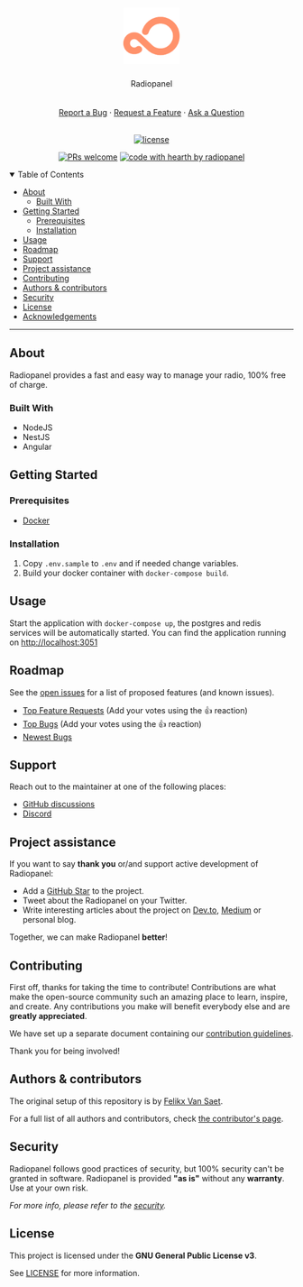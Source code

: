 <h1 align="center">
  <a href="https://github.com/radiopanel/radiopanel">
    <!-- Please provide path to your logo here -->
    <img src="docs/images/logo.png" alt="Logo" width="100" height="100">
  </a>
</h1>

<div align="center">
  Radiopanel
  <br />
  <!-- <a href="#about"><strong>Explore the screenshots »</strong></a> -->
  <br />
  <br />
  <a href="https://github.com/radiopanel/radiopanel/issues/new?assignees=&labels=bug&template=01_BUG_REPORT.md&title=bug%3A+">Report a Bug</a>
  ·
  <a href="https://github.com/radiopanel/radiopanel/issues/new?assignees=&labels=enhancement&template=02_FEATURE_REQUEST.md&title=feat%3A+">Request a Feature</a>
  ·
  <a href="https://github.com/radiopanel/radiopanel/discussions">Ask a Question</a>
</div>

<div align="center">
<br />

[![license](https://img.shields.io/github/license/radiopanel/radiopanel.svg?style=flat-square)](LICENSE)

[![PRs welcome](https://img.shields.io/badge/PRs-welcome-ff69b4.svg?style=flat-square)](https://github.com/radiopanel/radiopanel/issues?q=is%3Aissue+is%3Aopen+label%3A%22help+wanted%22)
[![code with hearth by radiopanel](https://img.shields.io/badge/%3C%2F%3E%20with%20%E2%99%A5%20by-radiopanel-ff1414.svg?style=flat-square)](https://github.com/radiopanel)

</div>

<details open="open">
<summary>Table of Contents</summary>

- [About](#about)
  - [Built With](#built-with)
- [Getting Started](#getting-started)
  - [Prerequisites](#prerequisites)
  - [Installation](#installation)
- [Usage](#usage)
- [Roadmap](#roadmap)
- [Support](#support)
- [Project assistance](#project-assistance)
- [Contributing](#contributing)
- [Authors & contributors](#authors--contributors)
- [Security](#security)
- [License](#license)
- [Acknowledgements](#acknowledgements)

</details>

---

## About

Radiopanel provides a fast and easy way to manage your radio, 100% free of charge.

<!-- <details>
<summary>Screenshots</summary>
<br>

> **[?]**
> Please provide your screenshots here.

|                               Home Page                               |                               Login Page                               |
| :-------------------------------------------------------------------: | :--------------------------------------------------------------------: |
| <img src="docs/images/screenshot.png" title="Home Page" width="100%"> | <img src="docs/images/screenshot.png" title="Login Page" width="100%"> |

</details> -->

### Built With

- NodeJS
- NestJS
- Angular

## Getting Started

### Prerequisites

- [Docker](https://www.docker.com/)

### Installation

1. Copy `.env.sample` to `.env` and if needed change variables.
2. Build your docker container with `docker-compose build`.

## Usage

Start the application with `docker-compose up`, the postgres and redis services will be automatically started.
You can find the application running on [http://localhost:3051](http://localhost:3051)

## Roadmap

See the [open issues](https://github.com/radiopanel/radiopanel/issues) for a list of proposed features (and known issues).

- [Top Feature Requests](https://github.com/radiopanel/radiopanel/issues?q=label%3Aenhancement+is%3Aopen+sort%3Areactions-%2B1-desc) (Add your votes using the 👍 reaction)
- [Top Bugs](https://github.com/radiopanel/radiopanel/issues?q=is%3Aissue+is%3Aopen+label%3Abug+sort%3Areactions-%2B1-desc) (Add your votes using the 👍 reaction)
- [Newest Bugs](https://github.com/radiopanel/radiopanel/issues?q=is%3Aopen+is%3Aissue+label%3Abug)

## Support

Reach out to the maintainer at one of the following places:

- [GitHub discussions](https://github.com/radiopanel/radiopanel/discussions)
- [Discord](https://discord.gg/Be4QrEv)

## Project assistance

If you want to say **thank you** or/and support active development of Radiopanel:

- Add a [GitHub Star](https://github.com/radiopanel/radiopanel) to the project.
- Tweet about the Radiopanel on your Twitter.
- Write interesting articles about the project on [Dev.to](https://dev.to/), [Medium](https://medium.com/) or personal blog.

Together, we can make Radiopanel **better**!

## Contributing

First off, thanks for taking the time to contribute! Contributions are what make the open-source community such an amazing place to learn, inspire, and create. Any contributions you make will benefit everybody else and are **greatly appreciated**.

We have set up a separate document containing our [contribution guidelines](docs/CONTRIBUTING.md).

Thank you for being involved!

## Authors & contributors

The original setup of this repository is by [Felikx Van Saet](https://github.com/radiopanel).

For a full list of all authors and contributors, check [the contributor's page](https://github.com/radiopanel/radiopanel/contributors).

## Security

Radiopanel follows good practices of security, but 100% security can't be granted in software.
Radiopanel is provided **"as is"** without any **warranty**. Use at your own risk.

_For more info, please refer to the [security](docs/SECURITY.md)._

## License

This project is licensed under the **GNU General Public License v3**.

See [LICENSE](LICENSE) for more information.
